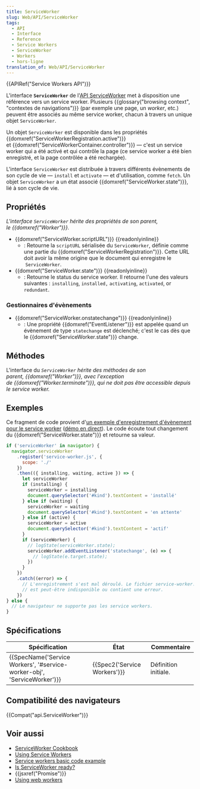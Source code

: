 ```yaml
---
title: ServiceWorker
slug: Web/API/ServiceWorker
tags:
  - API
  - Interface
  - Reference
  - Service Workers
  - ServiceWorker
  - Workers
  - hors-ligne
translation_of: Web/API/ServiceWorker
---
```

{{APIRef("Service Workers API")}}

L'interface **`ServiceWorker`** de l'[API ServiceWorker](/en-US/docs/Web/API/ServiceWorker_API) met à disposition une référence vers un service worker. Plusieurs  {{glossary("browsing context", "contextes de navigations")}} (par exemple une page, un _worker_, etc.) peuvent être associés au même service worker, chacun à travers un unique objet `ServiceWorker`.

Un objet `ServiceWorker` est disponible dans les propriétés  {{domxref("ServiceWorkerRegistration.active")}} et {{domxref("ServiceWorkerContainer.controller")}} — c'est un service worker qui a été activé et qui contrôle la page (ce service worker a été bien enregistré, et la page contrôlée a été rechargée).

L'interface `ServiceWorker` est distribuée à travers différents évènements de son cycle de vie — `install` et `activate` — et d'utilisation, comme `fetch`. Un objet `ServiceWorker` a un état associé {{domxref("ServiceWorker.state")}}, lié à son cycle de vie.

## Propriétés

_L'interface `ServiceWorker` hérite des propriétés de son parent, le {{domxref("Worker")}}._

- {{domxref("ServiceWorker.scriptURL")}} {{readonlyinline}}
  - : Retourne la `scriptURL` sérialisée du `ServiceWorker`, définie comme une partie du {{domxref("ServiceWorkerRegistration")}}. Cette URL doit avoir la même origine que le document qui enregistre le  `ServiceWorker`.
- {{domxref("ServiceWorker.state")}} {{readonlyinline}}
  - : Retourne le status du service worker. Il retourne l'une des valeurs suivantes : `installing`, `installed,` `activating`, `activated`, or `redundant`.

### Gestionnaires d'évènements

- {{domxref("ServiceWorker.onstatechange")}} {{readonlyinline}}
  - : Une propriété {{domxref("EventListener")}} est appelée quand un évènement de type `statechange` est déclenché; c'est le cas dès que le {{domxref("ServiceWorker.state")}} change.

## Méthodes

L'interface du *`ServiceWorker` hérite des méthodes de son parent, {{domxref("Worker")}}, avec l'exception de {{domxref("Worker.terminate")}}, qui ne doit pas être accessible depuis le service worker.*

## Exemples

Ce fragment de code provient d'[un exemple d'enregistrement d'évènement pour le service worker](https://github.com/GoogleChrome/samples/blob/gh-pages/service-worker/registration-events/index.html) ([démo en direct](https://googlechrome.github.io/samples/service-worker/registration-events/)). Le code écoute tout changement du {{domxref("ServiceWorker.state")}} et retourne sa valeur.

```js
if ('serviceWorker' in navigator) {
  navigator.serviceWorker
    .register('service-worker.js', {
      scope: './'
    })
    .then(({ installing, waiting, active }) => {
      let serviceWorker
      if (installing) {
        serviceWorker = installing
        document.querySelector('#kind').textContent = 'installé'
      } else if (waiting) {
        serviceWorker = waiting
        document.querySelector('#kind').textContent = 'en attente'
      } else if (active) {
        serviceWorker = active
        document.querySelector('#kind').textContent = 'actif'
      }
      if (serviceWorker) {
        // logState(serviceWorker.state);
        serviceWorker.addEventListener('statechange', (e) => {
          // logState(e.target.state);
        })
      }
    })
    .catch((error) => {
      // L'enregistrement s'est mal déroulé. Le fichier service-worker.js
      // est peut-être indisponible ou contient une erreur.
    })
} else {
  // Le navigateur ne supporte pas les service workers.
}
```

## Spécifications

| Spécification                                                                                    | État                                 | Commentaire          |
| ------------------------------------------------------------------------------------------------ | ------------------------------------ | -------------------- |
| {{SpecName('Service Workers', '#service-worker-obj', 'ServiceWorker')}} | {{Spec2('Service Workers')}} | Définition initiale. |

## Compatibilité des navigateurs

{{Compat("api.ServiceWorker")}}

## Voir aussi

- [ServiceWorker Cookbook](https://serviceworke.rs)
- [Using Service Workers](/en-US/docs/Web/API/ServiceWorker_API/Using_Service_Workers)
- [Service workers basic code example](https://github.com/mdn/sw-test)
- [Is ServiceWorker ready?](https://jakearchibald.github.io/isserviceworkerready/)
- {{jsxref("Promise")}}
- [Using web workers](/en-US/docs/Web/Guide/Performance/Using_web_workers)
